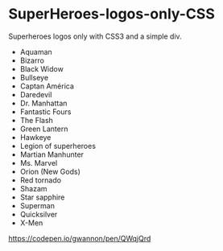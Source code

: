 # SuperHeroes-logos-only-CSS
Superheroes logos only with CSS3 and a simple div.

* Aquaman
* Bizarro
* Black Widow
* Bullseye
* Captan América
* Daredevil
* Dr. Manhattan
* Fantastic Fours
* The Flash
* Green Lantern
* Hawkeye
* Legion of superheroes
* Martian Manhunter
* Ms. Marvel
* Orion (New Gods)
* Red tornado
* Shazam
* Star sapphire
* Superman
* Quicksilver
* X-Men

https://codepen.io/gwannon/pen/QWqjQrd
